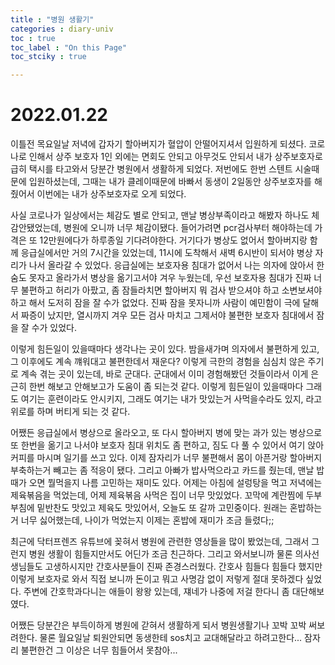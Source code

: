 ```yaml
---
title : "병원 생활기"
categories : diary-univ
toc : true
toc_label : "On this Page"
toc_stciky : true

---
```

# 2022.01.22
이틀전 목요일날 저녁에 갑자기 할아버지가 혈압이 안떨어지셔서 입원하게 되셨다. 코로나로 인해서 상주 보호자 1인 외에는 면회도 안되고 아무것도 안되서 내가 상주보호자로 급히 택시를 타고와서 당분간 병원에서 생활하게 되었다. 저번에도 한번 스텐트 시술때문에 입원하셨는데, 그때는 내가 클레이때문에 바빠서 동생이 2일동안 상주보호자를 해줬어서 이번에는 내가 상주보호자로 오게 되었다. 

사실 코로나가 일상에서는 체감도 별로 안되고, 맨날 병상부족이라고 해봤자 하나도 체감안됐었는데, 병원에 오니까 너무 체감이됐다. 들어가려면 pcr검사부터 해야하는데 가격은 또 12만원에다가 하루종일 기다려야한다. 거기다가 병상도 없어서 할아버지랑 함께 응급실에서만 거의 7시간을 있었는데, 11시에 도착해서 새벽 6시반이 되서야 병상 자리가 나서 올라갈 수 있었다. 응급실에는 보호자용 침대가 없어서 나는 의자에 앉아서 한숨도 못자고 올라가서 병상을 옮기고서야 겨우 누웠는데, 우선 보호자용 침대가 진짜 너무 불편하고 허리가 아팠고, 좀 잠들라치면 할아버지 뭐 검사 받으셔야 하고 소변보셔야 하고 해서 도저히 잠을 잘 수가 없었다. 진짜 잠을 못자니까 사람이 예민함이 극에 달해서 짜증이 났지만, 열시까지 겨우 모든 검사 마치고 그제서야 불편한 보호자 침대에서 잠을 잘 수가 있었다.

이렇게 힘든일이 있을때마다 생각나는 곳이 있다. 밤을새가며 의자에서 불편하게 있고, 그 이후에도 계속 꺠워대고 불편한데서 재운다? 이렇게 극한의 경험을 심심치 않은 주기로 계속 겪는 곳이 있는데, 바로 군대다. 군대에서 이미 경험해봤던 것들이라서 이게 은근히 한번 해보고 안해보고가 도움이 좀 되는것 같다. 이렇게 힘든일이 있을때마다 그래도 여기는 훈련이라도 안시키지, 그래도 여기는 내가 맛있는거 사먹을수라도 있지, 라고 위로를 하며 버티게 되는 것 같다. 

어쨌든 응급실에서 병상으로 올라오고, 또 다시 할아버지 병에 맞는 과가 있는 병상으로 또 한번을 옮기고 나서야 보호자 침대 위치도 좀 편하고, 짐도 다 풀 수 있어서 여기 앉아 커피를 마시며 일기를 쓰고 있다. 이제 잠자리가 너무 불편해서 몸이 아픈거랑 할아버지 부축하는거 빼고는 좀 적응이 됐다. 그리고 아빠가 밥사먹으라고 카드를 줬는데, 맨날 밥때가 오면 뭘먹을지 나름 고민하는 재미도 있다. 어제는 아침에 설렁탕을 먹고 저녁에는 제육볶음을 먹었는데, 어제 제육볶음 사먹은 집이 너무 맛있었다. 꼬막에 계란찜에 두부부침에 밑반찬도 맛있고 제육도 맛있어서, 오늘도 또 갈까 고민중이다. 원래는 혼밥하는거 너무 싫어했는데, 나이가 먹었는지 이제는 혼밥에 재미가 조금 들렸다;; 

최근에 닥터프렌즈 유튜브에 꽂혀서 병원에 관련한 영상들을 많이 봤었는데, 그래서 그런지 병원 생활이 힘들지만서도 어딘가 조금 친근하다. 그리고 와서보니까 물론 의사선생님들도 고생하시지만 간호사분들이 진짜 존경스러웠다. 간호사 힘들다 힘들다 했지만 이렇게 보호자로 와서 직접 보니까 돈이고 뭐고 사명감 없이 저렇게 절대 못하겠다 싶었다. 주변에 간호학과다니는 애들이 왕왕 있는데, 쟤네가 나중에 저걸 한다니 좀 대단해보였다. 

어쨌든 당분간은 부득이하게 병원에 갇혀서 생활하게 되서 병원생활기나 꼬박 꼬박 써보려한다. 물론 월요일날 퇴원안되면 동생한테 sos치고 교대해달라고 하려고한다... 잠자리 불편한건 그 이상은 너무 힘들어서 못참아...


